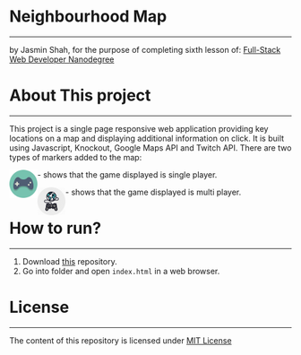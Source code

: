 # Neighbourhood Map
----
by Jasmin Shah, for the purpose of completing sixth lesson of:
[Full-Stack Web Developer Nanodegree](https://www.udacity.com/course/nd004)

# About This project
----
This project is a single page responsive web application providing key locations on a map and displaying additional information on click. It is built using Javascript, Knockout, Google Maps API and Twitch API. There are two types of markers added to the map:

<img align="left" src="https://raw.githubusercontent.com/Jasmin25/Project6/master/img/single.png" width="50" height="auto" title="Single Player" /> - shows that the game displayed is single player.

<img align="left" src="https://raw.githubusercontent.com/Jasmin25/Project6/master/img/multiple.png" width="50" height="auto" title="Multi Player" /> - shows that the game displayed is multi player.

# How to run?
----
1. Download [this](https://github.com/Jasmin25/Neighbourhood_Map/) repository.
2. Go into folder and open `index.html` in a web browser.

# License
----
The content of this repository is licensed under [MIT License](https://opensource.org/licenses/MIT)
